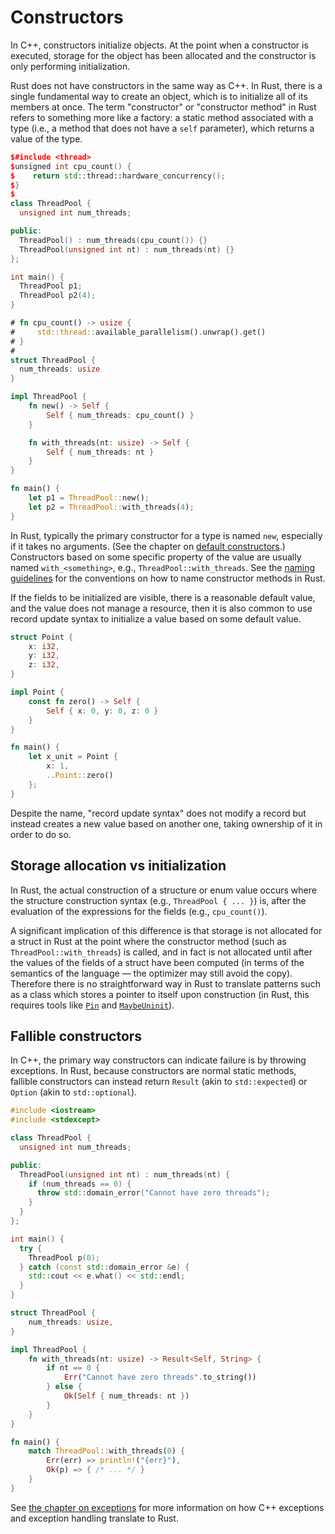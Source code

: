 # Constructors

In C++, constructors initialize objects. At the point when a constructor is executed, storage for the object has been
allocated and the constructor is only performing initialization.

Rust does not have constructors in the same way as C++. In Rust, there is a
single fundamental way to create an object, which is to initialize all of its
members at once. The term "constructor" or "constructor method" in Rust refers
to something more like a factory: a static method associated with a type (i.e.,
a method that does not have a `self` parameter), which returns a value of the
type.

<div class="comparison">

```cpp
$#include <thread>
$unsigned int cpu_count() {
$    return std::thread::hardware_concurrency();
$}
$
class ThreadPool {
  unsigned int num_threads;

public:
  ThreadPool() : num_threads(cpu_count()) {}
  ThreadPool(unsigned int nt) : num_threads(nt) {}
};

int main() {
  ThreadPool p1;
  ThreadPool p2(4);
}
```

```rust
# fn cpu_count() -> usize {
#     std::thread::available_parallelism().unwrap().get()
# }
#
struct ThreadPool {
  num_threads: usize
}

impl ThreadPool {
    fn new() -> Self {
        Self { num_threads: cpu_count() }
    }

    fn with_threads(nt: usize) -> Self {
        Self { num_threads: nt }
    }
}

fn main() {
    let p1 = ThreadPool::new();
    let p2 = ThreadPool::with_threads(4);
}
```

</div>


In Rust, typically the primary constructor for a type is named `new`, especially if it
takes no arguments. (See the chapter on [default
constructors](./constructors/default_constructors.html).) Constructors based on
some specific property of the value are usually named `with_<something>`, e.g.,
`ThreadPool::with_threads`. See the [naming
guidelines](https://rust-lang.github.io/api-guidelines/naming.html) for the
conventions on how to name constructor methods in Rust.

If the fields to be initialized are visible, there is a reasonable default
value, and the value does not manage a resource, then it is also common to use
record update syntax to initialize a value based on some default value.

```rust
struct Point {
    x: i32,
    y: i32,
    z: i32,
}

impl Point {
    const fn zero() -> Self {
        Self { x: 0, y: 0, z: 0 }
    }
}

fn main() {
    let x_unit = Point {
        x: 1,
        ..Point::zero()
    };
}
```

Despite the name, "record update syntax" does not modify a record but instead
creates a new value based on another one, taking ownership of it in order to do
so.

## Storage allocation vs initialization

In Rust, the actual construction of a structure or enum value occurs where the
structure construction syntax (e.g., `ThreadPool { ... }`) is, after the
evaluation of the expressions for the fields (e.g., `cpu_count()`).

A significant implication of this difference is that storage is not allocated
for a struct in Rust at the point where the constructor method (such as
`ThreadPool::with_threads`) is called, and in fact is not allocated until after the
values of the fields of a struct have been computed (in terms of the semantics
of the language &mdash; the optimizer may still avoid the copy). Therefore there is no
straightforward way in Rust to translate patterns such as a class which stores a pointer to
itself upon construction (in Rust, this requires tools like [`Pin`](https://doc.rust-lang.org/std/pin/struct.Pin.html) and [`MaybeUninit`](https://doc.rust-lang.org/std/mem/union.MaybeUninit.html)).

## Fallible constructors

In C++, the primary way constructors can indicate failure is by throwing exceptions. In Rust, because constructors are normal static methods, fallible constructors
can instead return `Result` (akin to `std::expected`) or `Option` (akin to
`std::optional`).

<div class="comparison">

```cpp
#include <iostream>
#include <stdexcept>

class ThreadPool {
  unsigned int num_threads;

public:
  ThreadPool(unsigned int nt) : num_threads(nt) {
    if (num_threads == 0) {
      throw std::domain_error("Cannot have zero threads");
    }
  }
};

int main() {
  try {
    ThreadPool p(0);
  } catch (const std::domain_error &e) {
    std::cout << e.what() << std::endl;
  }
}
```

```rust
struct ThreadPool {
    num_threads: usize,
}

impl ThreadPool {
    fn with_threads(nt: usize) -> Result<Self, String> {
        if nt == 0 {
            Err("Cannot have zero threads".to_string())
        } else {
            Ok(Self { num_threads: nt })
        }
    }
}

fn main() {
    match ThreadPool::with_threads(0) {
        Err(err) => println!("{err}"),
        Ok(p) => { /* ... */ }
    }
}
```

</div>


See [the chapter on exceptions](./exceptions.md) for more information on
how C++ exceptions and exception handling translate to Rust.
